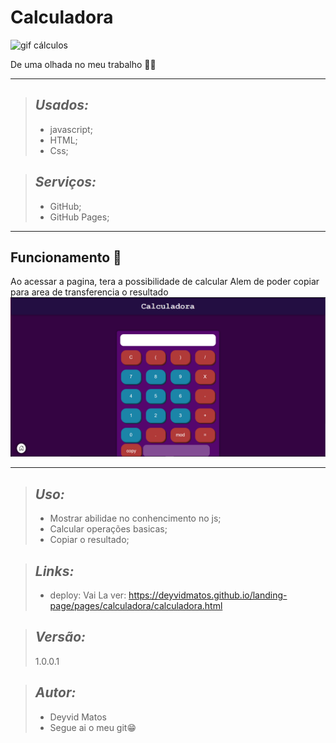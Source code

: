 # Calculadora 
![gif cálculos](https://sisbrazil.files.wordpress.com/2018/03/tenor.gif?w=350)

De uma olhada no meu trabalho 🐱‍🏍

---

> ## *Usados:*
> - javascript;
> - HTML;
> - Css;

> ## *Serviços:*
> - GitHub;
> - GitHub Pages;

---

## Funcionamento 🔎
Ao acessar a pagina, tera a possibilidade de calcular Alem de poder copiar para area de transferencia o resultado 
![image](https://github.com/deyvidMatos/landing-page/blob/main/image/Calculadora.png)

---

> ## *Uso:*
> - Mostrar abilidae no conhencimento no js;
> - Calcular operações basicas;
> - Copiar o resultado;

> ## *Links:*
> - deploy: Vai La ver: https://deyvidmatos.github.io/landing-page/pages/calculadora/calculadora.html

> ## *Versão:*
>  1.0.0.1

> ## *Autor:*
> - Deyvid Matos
> - Segue ai o meu git😁
